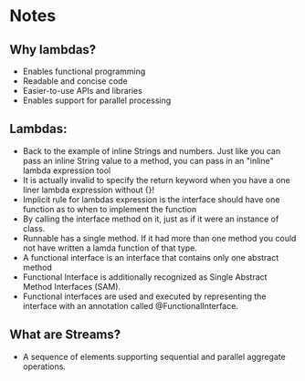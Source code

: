 # Notes

## Why lambdas?

   - Enables functional programming
   - Readable and concise code
   - Easier-to-use APIs and libraries
   - Enables support for parallel processing

## Lambdas:
   - Back to the example of inline Strings and numbers. Just like you can pass an inline String value to a method, you can pass in an "inline" lambda expression tool
   - It is actually invalid to specify the return keyword when you have a one liner lambda expression without {}!
   - Implicit rule for lambdas expression is the interface should have one function as to when to implement the function
   - By calling the interface method on it, just as if it were an instance of class.
   - Runnable has a single method. If it had more than one method you could not have written a lamda function of that type.
   - A functional interface is an interface that contains only one abstract method
   - Functional Interface is additionally recognized as Single Abstract Method Interfaces (SAM).
   - Functional interfaces are used and executed by representing the interface with an annotation called @FunctionalInterface.
 
 ## What are Streams?
   - A sequence of elements supporting sequential and parallel aggregate operations. 